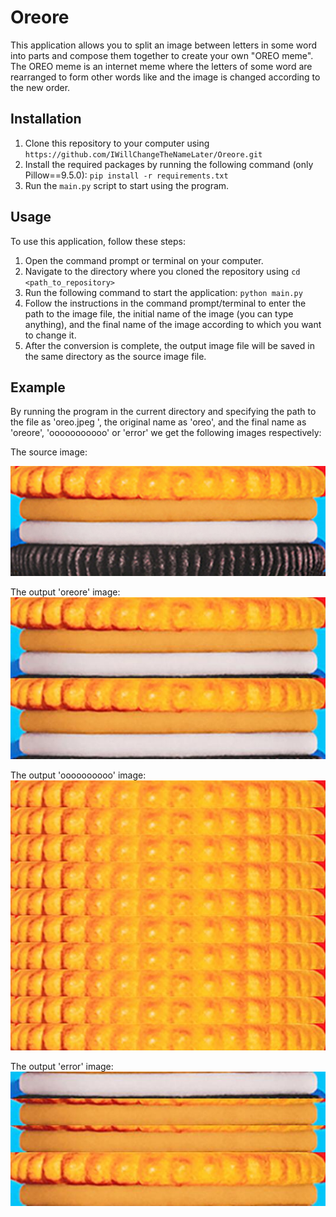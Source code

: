 # Oreore

This application allows you to split an image between letters in some word into parts
and compose them together to create your own "OREO meme".
The OREO meme is an internet meme where the letters of some word are rearranged to form other
words like and the image is changed according to the new order.

## Installation

1. Clone this repository to your computer using
   `https://github.com/IWillChangeTheNameLater/Oreore.git`
2. Install the required packages by running the following command
   (only Pillow==9.5.0):
   `pip install -r requirements.txt`
3. Run the `main.py` script to start using the program.

## Usage

To use this application, follow these steps:

1. Open the command prompt or terminal on your computer.
2. Navigate to the directory where you cloned the repository using `cd <path_to_repository>`
3. Run the following command to start the application: `python main.py`
4. Follow the instructions in the command prompt/terminal to enter the path to the image file,
   the initial name of the image (you can type anything), and the final name of the image
   according to which you want to change it.
5. After the conversion is complete, the output image file will be saved in the same directory
   as the source image file.

## Example

By running the program in the current directory and specifying
the path to the file as 'oreo.jpeg ',
the original name as 'oreo',
and the final name as 'oreore', 'ooooooooooo' or 'error'
we get the following images respectively:

The source image:

![oreo.jpeg](oreo.jpeg)

The output 'oreore' image:
![oreore.jpeg](oreore.jpeg)

The output 'oooooooooo' image:
![oooooooooo.jpeg](oooooooooo.jpeg)

The output 'error' image:
![error.jpeg](error.jpeg)

